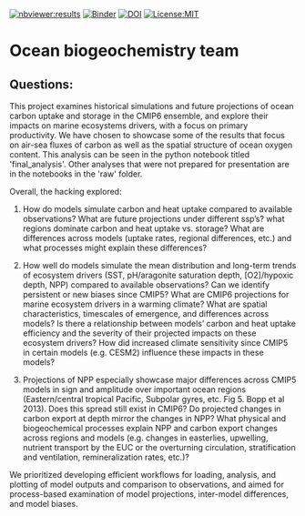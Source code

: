 [![nbviewer:results](https://img.shields.io/badge/nbviewer-results-orange)](https://nbviewer.jupyter.org/github/mfreilich1/cmip6hack-ocean-bgc/blob/master/notebooks/final_analysis.ipynb)
[![Binder](https://binder.pangeo.io/badge_logo.svg)](https://binder.pangeo.io/v2/gh/mfreilich1/cmip6hack-ocean-bgc/master?filepath=notebooks%2Ffinal_analysis.ipynb)
[![DOI](https://zenodo.org/badge/DOI/10.5281/zenodo.3559209.svg)](https://doi.org/10.5281/zenodo.3559209)
[![License:MIT](https://img.shields.io/badge/License-MIT-lightgray.svg?style=flt-square)](https://opensource.org/licenses/MIT)

# Ocean biogeochemistry team

## Questions:
This project examines historical simulations and future projections of ocean carbon uptake and storage in the CMIP6 ensemble, and explore their impacts on marine ecosystems drivers, with a focus on primary productivity. We have chosen to showcase some of the results that focus on air-sea fluxes of carbon as well as the spatial structure of ocean oxygen content. This analysis can be seen in the python notebook titled 'final_analysis'. Other analyses that were not prepared for presentation are in the notebooks in the 'raw' folder.

Overall, the hacking explored:

1. How do models simulate carbon and heat uptake compared to available observations? What are future projections under different ssp’s? what regions dominate carbon and heat uptake vs. storage? What are differences across models (uptake rates, regional differences, etc.) and what processes might explain these differences?

2. How well do models simulate the mean distribution and long-term trends of ecosystem drivers (SST, pH/aragonite saturation depth, [O2]/hypoxic depth, NPP) compared to available observations? Can we identify persistent or new biases since CMIP5? What are CMIP6 projections for marine ecosystem drivers in a warming climate? What are spatial characteristics, timescales of emergence, and differences across models? Is there a relationship between models’ carbon and heat uptake efficiency and the severity of their projected impacts on these ecosystem drivers? How did increased climate sensitivity since CMIP5 in certain models (e.g. CESM2) influence these impacts in these models?

3. Projections of NPP especially showcase major differences across CMIP5 models in sign and amplitude over important ocean regions (Eastern/central tropical Pacific, Subpolar gyres, etc. Fig 5. Bopp et al 2013). Does this spread still exist in CMIP6? Do projected changes in carbon export at depth mirror the changes in NPP? What physical and biogeochemical processes explain NPP and carbon export changes across regions and models (e.g. changes in easterlies, upwelling, nutrient transport by the EUC or the overturning circulation, stratification and ventilation, remineralization rates, etc.)?

We prioritized developing efficient workflows for loading, analysis, and plotting of model outputs and comparison to observations, and aimed for process-based examination of model projections, inter-model differences, and model biases.

